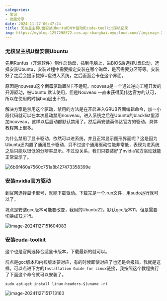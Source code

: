 ```yaml
---
categories:
- 笔记
- 技能分享
date: 2024-11-27 06:47:24
title: 无核显主机U盘安装Ubuntu和N卡驱动和cuda-toolkit踩坑记录
img: https://myblog-1257298572.cos.ap-shanghai.myqcloud.com//imgimage-20241127151604083.png
---
```


### 无核显主机U盘安装Ubuntu

先用Runfus（开源软件）制作启动盘，插到电脑上，进BIOS后选择U盘启动，选择安装Ubuntu，安装过程中需要指定安装在哪个磁盘，是否需要分区等等。安装好了之后会提示拔掉U盘进入系统，之后画面会卡在这个界面。

原因是nouveau这个倒霉驱动跟N卡不适配。nouveau是一个通过逆向工程开发的开源驱动，被Ubuntu 默认使用，但是Nouveau 一直未获得英伟达官方的认可，所以在使用的时候bug层出不穷。

解决方案是禁用这个驱动，禁用的方法是在开启进入GRUB界面编辑命令，加一小段代码就可以在本次启动禁用nouveau。进入系统之后在Ubuntu的blacklist里添加nouveau，这样以后启动都默认禁用了。然后再安装英伟达官方的驱动。具体教程网上很多。

为什么禁用了显卡驱动，依然可以进系统，并且正常显示图形界面呢？这是因为Ubuntu还内置了通用显卡驱动，只不过这个通用驱动性能非常低，表现为进系统之后只能以很低的分辨率显示。不过没关系，我们只要装好了nvidia官方驱动就能正常显示了。

![6b6f460a7560c751a8b127473358399e](https://myblog-1257298572.cos.ap-shanghai.myqcloud.com//img6b6f460a7560c751a8b127473358399e.jpg)

### 安装nvidia官方驱动

到官网选择显卡型号，就能下载驱动。下载完是一个.run文件，用sudo运行就可以了。

坑点是安装gcc版本可能要改变，我用的Ubuntu22，默认gcc版本11，但是需要切换成12才行。

![image-20241127151604083](https://myblog-1257298572.cos.ap-shanghai.myqcloud.com//imgimage-20241127151604083.png)

### 安装cuda-toolkit

这个也是官网选择合适显卡版本，下载最新的就可以。

坑点是gcc版本和内核版本要对应，有的时候即使对应了也还是会报错，我就是这样。可以点进下方的`Installation Guide for Linux`链接，我按照这个教程执行了下面这个命令就可以安装了。

```
sudo apt-get install linux-headers-$(uname -r)
```

![image-20241127151713160](https://myblog-1257298572.cos.ap-shanghai.myqcloud.com//imgimage-20241127151713160.png)
